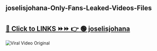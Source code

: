 
 ## joselisjohana-Only-Fans-Leaked-Videos-Files

# <h2><a href="https://mediaupload.pro?joselisjohana">🔗 Click to LINKS ⏩⏩ 👉 🟢 joselisjohana </a></h2>

<a href="https://mediaupload.pro?joselisjohana" rel="nofollow" data-target="animated-image.originalLink"><img src="https://i.ibb.co.com/xMMVF88/686577567.gif" alt="Viral Video Original" style="max-width: 100%; display: inline-block;" data-target="animated-image.originalImage"></a>